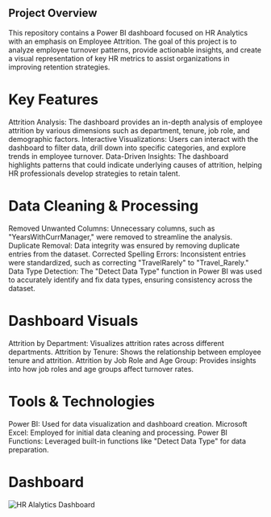 ## Project Overview 
This repository contains a Power BI dashboard focused on HR Analytics with an emphasis on Employee Attrition. The goal of this project is to analyze employee turnover patterns, provide actionable insights, and create a visual representation of key HR metrics to assist organizations in improving retention strategies.

# Key Features
Attrition Analysis: The dashboard provides an in-depth analysis of employee attrition by various dimensions such as department, tenure, job role, and demographic factors.
Interactive Visualizations: Users can interact with the dashboard to filter data, drill down into specific categories, and explore trends in employee turnover.
Data-Driven Insights: The dashboard highlights patterns that could indicate underlying causes of attrition, helping HR professionals develop strategies to retain talent.
# Data Cleaning & Processing
Removed Unwanted Columns: Unnecessary columns, such as "YearsWithCurrManager," were removed to streamline the analysis.
Duplicate Removal: Data integrity was ensured by removing duplicate entries from the dataset.
Corrected Spelling Errors: Inconsistent entries were standardized, such as correcting "TravelRarely" to "Travel_Rarely."
Data Type Detection: The "Detect Data Type" function in Power BI was used to accurately identify and fix data types, ensuring consistency across the dataset.
# Dashboard Visuals
Attrition by Department: Visualizes attrition rates across different departments.
Attrition by Tenure: Shows the relationship between employee tenure and attrition.
Attrition by Job Role and Age Group: Provides insights into how job roles and age groups affect turnover rates.
# Tools & Technologies
Power BI: Used for data visualization and dashboard creation.
Microsoft Excel: Employed for initial data cleaning and processing.
Power BI Functions: Leveraged built-in functions like "Detect Data Type" for data preparation.

# Dashboard
![HR Alalytics Dashboard](https://github.com/user-attachments/assets/e50887bb-ac48-413c-90ed-2bb72e5e96dc)

